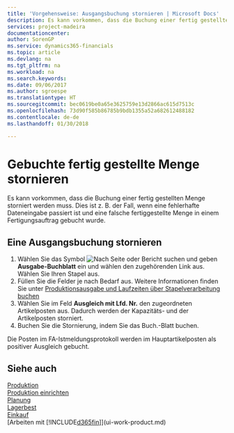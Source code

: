 ```yaml
---
title: 'Vorgehensweise: Ausgangsbuchung stornieren | Microsoft Docs'
description: Es kann vorkommen, dass die Buchung einer fertig gestellten Menge storniert werden muss. Dies ist z. B. der Fall, wenn eine fehlerhafte Dateneingabe passiert ist und eine falsche fertiggestellte Menge in einem Fertigungsauftrag gebucht wurde.
services: project-madeira
documentationcenter: 
author: SorenGP
ms.service: dynamics365-financials
ms.topic: article
ms.devlang: na
ms.tgt_pltfrm: na
ms.workload: na
ms.search.keywords: 
ms.date: 09/06/2017
ms.author: sgroespe
ms.translationtype: HT
ms.sourcegitcommit: bec0619be0a65e3625759e13d2866ac615d7513c
ms.openlocfilehash: 73d90f585b86785b9bdb1355a52a682612488182
ms.contentlocale: de-de
ms.lasthandoff: 01/30/2018

---
```

# <a name="reverse-output-posting"></a>Gebuchte fertig gestellte Menge stornieren
Es kann vorkommen, dass die Buchung einer fertig gestellten Menge storniert werden muss. Dies ist z. B. der Fall, wenn eine fehlerhafte Dateneingabe passiert ist und eine falsche fertiggestellte Menge in einem Fertigungsauftrag gebucht wurde.  

## <a name="to-reverse-an-output-posting"></a>Eine Ausgangsbuchung stornieren  
1.  Wählen Sie das Symbol ![Nach Seite oder Bericht suchen](media/ui-search/search_small.png "Nach Seite oder Bericht suchen") und geben **Ausgabe-Buchblatt** ein und wählen den zugehörenden Link aus. Wählen Sie Ihren Stapel aus.  
2. Füllen Sie die Felder je nach Bedarf aus. Weitere Informationen finden Sie unter [Produktionsausgabe und Laufzeiten über Stapelverarbeitung buchen](production-how-to-post-output-quantity.md)
3.  Wählen Sie im Feld **Ausgleich mit Lfd. Nr.** den zugeordneten Artikelposten aus. Dadurch werden der Kapazitäts- und der Artikelposten storniert.  
4. Buchen Sie die Stornierung, indem Sie das Buch.-Blatt buchen.  

Die Posten im FA-Istmeldungsprotokoll werden im Hauptartikelposten als positiver Ausgleich gebucht.  

## <a name="see-also"></a>Siehe auch  
 [Produktion](production-manage-manufacturing.md)    
 [Produktion einrichten](production-configure-production-processes.md)  
 [Planung](production-planning.md)      
 [Lagerbest](inventory-manage-inventory.md)  
 [Einkauf](purchasing-manage-purchasing.md)  
 [Arbeiten mit [!INCLUDE[d365fin](includes/d365fin_md.md)]](ui-work-product.md)  

